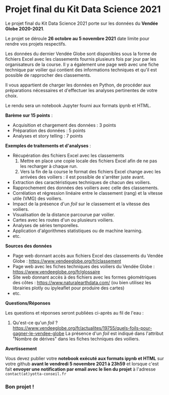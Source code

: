 # Projet final du Kit Data Science 2021
Le projet final du Kit Data Science 2021 porte sur les données du **Vendée Globe 2020-2021**.

Le projet se déroule **26 octobre au 5 novembre 2021** date limite pour rendre vos projets respectifs.

Les données du dernier Vendée Globe sont disponibles sous la forme de fichiers Excel avec les classements fournis plusieurs fois par jour par les organisateurs de la course. Il y a également une page web avec une fiche technique par voilier qui contient des informations techniques et qu'il est possible de rapprocher des classements.

Il vous appartient de charger les données en Python, de procéder aux préparations nécessaires et d'effectuer les analyses pertinentes de votre choix.

Le rendu sera un notebook Jupyter fourni aux formats ipynb et HTML.

**Barème sur 15 points** :

- Acquisition et chargement des données : 3 points
- Préparation des données : 5 points
- Analyses et story telling : 7 points

**Exemples de traitements et d'analyses** :

- Récupération des fichiers Excel avec les classements
  1. Mettre en place une copie locale des fichiers Excel afin de ne pas les recharger à chaque run.
  2. Vers la fin de la course le format des fichiers Excel change avec les arrivées des voiliers : il est possible de s'arrêter juste avant.
- Extraction des caractéristiques techniques de chacun des voiliers.
- Rapprochement des données des voiliers avec celle des classements.
- Corrélation et régression linéaire entre le classement (rang) et la vitesse utile (VMG) des voiliers.
- Impact de la présence d'un *foil* sur le classement et la vitesse des voiliers.
- Visualisation de la distance parcourue par voilier.
- Cartes avec les routes d'un ou plusieurs voiliers.
- Analyses de séries temporelles.
- Application d'algorithmes statistiques ou de machine learning.
- etc.

**Sources des données**

- Page web donnant accès aux fichiers Excel des classements du Vendée Globe : https://www.vendeeglobe.org/fr/classement
- Page web avec les fiches techniques des voiliers du Vendée Globe : https://www.vendeeglobe.org/fr/glossaire
- Site web donnant accès à des fichiers avec les formes géométriques des côtes : https://www.naturalearthdata.com/ (ou bien utilisez les librairies plotly ou ipyleaflet pour produire des cartes)
- etc.

**Questions/Réponses**

Les questions et réponses seront publiées ci-après au fil de l'eau :

1. Qu'est-ce qu'un *foil* ? https://www.vendeeglobe.org/fr/actualites/19755/quels-foils-pour-gagner-le-vendee-globe La présence d'un *foil* est indiqué dans l'attribut "Nombre de dérives" dans les fiches techniques des voiliers.

**Avertissement**

Vous devez publier votre **notebook exécuté aux formats ipynb et HTML** sur votre github **avant le vendredi 5 novembre 2021 à 23h59** et lorsque c'est fait **envoyer une notification par email avec le lien du projet** à l'adresse `contact(at)yotta-conseil.fr`

### Bon projet !

